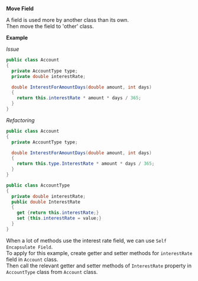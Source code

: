**Move Field**

A field is used more by another class than its own.  
Then move the field to 'other' class.

**Example**

_Issue_

```csharp
public class Account
{
  private AccountType type;
  private double interestRate;

  double InterestForAmountDays(double amount, int days)
  {
    return this.interestRate * amount * days / 365;
  }
}
```

_Refactoring_

```csharp
public class Account
{
  private AccountType type;

  double InterestForAmountDays(double amount, int days)
  {
    return this.type.InterestRate * amount * days / 365;
  }
}

public class AccountType
{
  private double interestRate;
  public double InterestRate
  {
    get {return this.interestRate;}
    set {this.interestRate = value;}
  }
}
```

When a lot of methods use the interest rate field, we can use `Self Encapsulate Field`.  
To apply for this example, create getter and setter methods for `interestRate` field in `Account` class.  
Then call the relevant getter and setter methods of `InterestRate` property in `AccountType` class from `Account` class.
